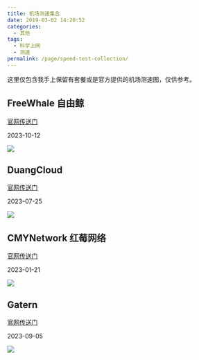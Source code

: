```yaml
---
title: 机场测速集合
date: 2019-03-02 14:20:52
categories:
  - 其他
tags:
  - 科学上网
  - 测速
permalink: /page/speed-test-collection/
---
```


这里仅包含我手上保留有套餐或是官方提供的机场测速图，仅供参考。

<!--more-->

## FreeWhale 自由鲸

[官网传送门](https://url.iszy.xyz/freewhale)

2023-10-12

![](https://img.iszy.xyz/1697094261746.png)

## DuangCloud

[官网传送门](https://url.iszy.xyz/duangcloud)

2023-07-25

![](https://img.iszy.xyz/1679033837606.png)

## CMYNetwork 红莓网络

[官网传送门](https://url.iszy.xyz/cmynetwork)

2023-01-21

![](https://img.iszy.xyz/1674292799882.png)

## Gatern

[官网传送门](https://url.iszy.xyz/gatern)

2023-09-05

![](https://img.iszy.xyz/1693900684963.png)
